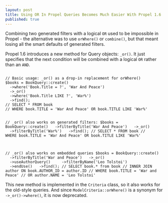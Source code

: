 ```yaml
---
layout: post
title: Using OR In Propel Queries Becomes Much Easier With Propel 1.6
published: true
---
```

<p>Combining two generated filters with a logical <code>OR</code> used to be impossible in Propel - the alternative was to use <code>orWhere()</code> or <code>combine()</code>, but that meant losing all the smart defaults of generated filters.</p>
<p>Propel 1.6 introduces a new method for Query objects: <code>_or()</code>. It just specifies that the next condition will be combined with a logical <code>OR</code> rather than an <code>AND</code>.</p>
<p>

<code>
// Basic usage: _or() as a drop-in replacement for orWhere()
$books = BookQuery::create()
&nbsp;&nbsp;-&gt;where('Book.Title = ?', 'War And Peace')
&nbsp;&nbsp;-&gt;_or()
&nbsp;&nbsp;-&gt;where('Book.Title LIKE ?', 'War%')
&nbsp;&nbsp;-&gt;find();
// SELECT * FROM book 
// WHERE book.TITLE = 'War And Peace' OR book.TITLE LIKE 'War%'

// _or() also works on generated filters:
$books = BookQuery::create()
&nbsp;&nbsp;-&gt;filterByTitle('War And Peace')
&nbsp;&nbsp;-&gt;_or()
&nbsp;&nbsp;-&gt;filterByTitle('War%')
&nbsp;&nbsp;-&gt;find();
// SELECT * FROM book 
// WHERE book.TITLE = 'War And Peace' OR book.TITLE LIKE 'War%' 
 
// _or() also works on embedded queries 
$books = BookQuery::create()
&nbsp;&nbsp;-&gt;filterByTitle('War and Peace')
&nbsp;&nbsp;-&gt;_or()
&nbsp;&nbsp;-&gt;useAuthorQuery()
&nbsp;&nbsp; &nbsp;-&gt;filterByName('Leo Tolstoi')
&nbsp;&nbsp;-&gt;endUse()
&nbsp;&nbsp;-&gt;find();
// SELECT book.* from book 
// INNER JOIN author ON book.AUTHOR_ID = author.ID 
// WHERE book.TITLE = 'War and Peace' //    OR author.NAME = 'Leo Tolstoi' 
</code></p>
<p>This new method is implemented in the <code>Criteria</code> class, so it also works for the old-style queries. And since <code>ModelCriteria::orWhere()</code> is a synonym for <code>-&gt;_or()-&gt;where()</code>, it is now deprecated.</p>
